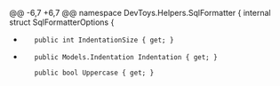 @@ -6,7 +6,7 @@ namespace DevToys.Helpers.SqlFormatter
 {
     internal struct SqlFormatterOptions
     {
-        public int IndentationSize { get; }
+        public Models.Indentation Indentation { get; }
 
         public bool Uppercase { get; }
